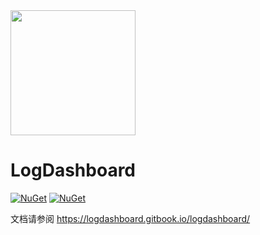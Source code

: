 <img src="https://raw.githubusercontent.com/liangshiw/LogDashboard/master/logo.png" width="200" height="200" /> 

# LogDashboard

[![NuGet](https://img.shields.io/nuget/v/LogDashboard.svg)](https://www.nuget.org/packages/LogDashboard/)
[![NuGet](https://img.shields.io/nuget/dt/LogDashboard.svg)](https://www.nuget.org/packages/LogDashboard.svg/)

文档请参阅 https://logdashboard.gitbook.io/logdashboard/
